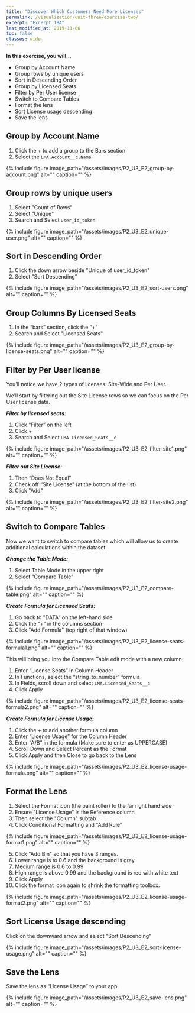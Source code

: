 ```yaml
---
title: "Discover Which Customers Need More Licenses"
permalink: /visualization/unit-three/exercise-two/
excerpt: "Excerpt TBA"
last_modified_at: 2019-11-06
toc: false
classes: wide
---
```



**In this exercise, you will...**

* Group by Account.Name
* Group rows by unique users 
* Sort in Descending Order 
* Group by Licensed Seats
* Filter by Per User license 
* Switch to Compare Tables
* Format the lens
* Sort License usage descending
* Save the lens



<!-- -------------------- TASK BOUNDARY -------------------- -->


## Group by Account.Name

1. Click the + to add a group to the Bars section
2. Select the ```LMA.Account__c.Name```


{% include figure image_path="/assets/images/P2_U3_E2_group-by-account.png" alt="" caption="" %}

<!-- -------------------- TASK BOUNDARY -------------------- -->

## Group rows by unique users

1. Select "Count of Rows" 
2. Select "Unique" 
3. Search and Select ```User_id_token```


{% include figure image_path="/assets/images/P2_U3_E2_unique-user.png" alt="" caption="" %}

<!-- -------------------- TASK BOUNDARY -------------------- -->

## Sort in Descending Order 

1. Click the down arrow beside "Unique of user_id_token"
2. Select "Sort Descending"

{% include figure image_path="/assets/images/P2_U3_E2_sort-users.png" alt="" caption="" %}

<!-- -------------------- TASK BOUNDARY -------------------- -->

## Group Columns By Licensed Seats 

1. In the “bars” section, click the “+”
2. Search and Select "Licensed Seats" 

{% include figure image_path="/assets/images/P2_U3_E2_group-by-license-seats.png" alt="" caption="" %}

<!-- -------------------- TASK BOUNDARY -------------------- -->

## Filter by Per User license 

You’ll notice we have 2 types of licenses: Site-Wide and Per User.

We’ll start by filtering out the Site License rows so we can focus on the Per User license data. 

***Filter by licensed seats:***

1. Click “Filter” on the left 
2. Click + 
3. Search and Select ```LMA.Licensed_Seats__c``` 


{% include figure image_path="/assets/images/P2_U3_E2_filter-site1.png" alt="" caption="" %}

***Filter out Site License:***

1. Then “Does Not Equal” 
2. Check off “Site License” (at the bottom of the list)
3. Click "Add"


{% include figure image_path="/assets/images/P2_U3_E2_filter-site2.png" alt="" caption="" %}

<!-- -------------------- TASK BOUNDARY -------------------- -->

## Switch to Compare Tables 

Now we want to switch to compare tables which will allow us to create additional calculations within the dataset. 

***Change the Table Mode:***

1. Select Table Mode in the upper right 
2. Select “Compare Table” 

{% include figure image_path="/assets/images/P2_U3_E2_compare-table.png" alt="" caption="" %}

***Create Formula for Licensed Seats:***

1. Go back to "DATA" on the left-hand side 
2. Click the “+” in the columns section 
3. Click "Add Formula" (top right of that window)

{% include figure image_path="/assets/images/P2_U3_E2_license-seats-formula1.png" alt="" caption="" %}

This will bring you into the Compare Table edit mode with a new column

1. Enter “License Seats” in Column Header
2. In Functions, select the “string_to_number” formula 
3. In Fields, scroll down and select ```LMA.Licensed_Seats__c```
4. Click Apply

{% include figure image_path="/assets/images/P2_U3_E2_license-seats-formula2.png" alt="" caption="" %}

***Create Formula for License Usage:***

1. Click the + to add another formula column
2. Enter “License Usage” for the Column Header
3. Enter “A/B” in the formula 
(Make sure to enter as UPPERCASE)
4. Scroll Down  and Select Percent as the Format
5. Click Apply and then Close to go back to the Lens

{% include figure image_path="/assets/images/P2_U3_E2_license-usage-formula.png" alt="" caption="" %}


<!-- -------------------- TASK BOUNDARY -------------------- -->

## Format the Lens

1. Select the Format icon (the paint roller) to the far right hand side
2. Ensure "License Usage" is the Reference column
3. Then select the "Column" subtab 
4. Click Conditional Formatting and "Add Rule" 


{% include figure image_path="/assets/images/P2_U3_E2_license-usage-format1.png" alt="" caption="" %}

5. Click "Add Bin" so that you have 3 ranges.
6. Lower range is to 0.6 and the background is grey
7. Medium range is 0.6 to 0.99
8. High range is above 0.99 and the background is red with white text
9. Click Apply
10. Click the format icon again to shrink the formatting toolbox.


{% include figure image_path="/assets/images/P2_U3_E2_license-usage-format2.png" alt="" caption="" %}


<!-- -------------------- TASK BOUNDARY -------------------- -->


## Sort License Usage descending
 
Click on the downward arrow and select "Sort Descending" 


{% include figure image_path="/assets/images/P2_U3_E2_sort-license-usage.png" alt="" caption="" %}

<!-- -------------------- TASK BOUNDARY -------------------- -->


## Save the Lens
 
Save the lens as “License Usage” to your app. 

{% include figure image_path="/assets/images/P2_U3_E2_save-lens.png" alt="" caption="" %}